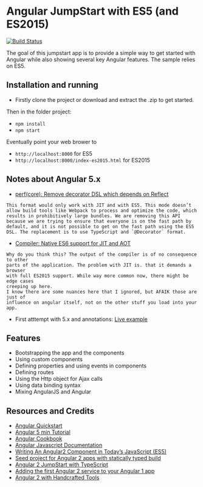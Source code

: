 # Angular JumpStart with ES5 (and ES2015)
[![Build Status](https://travis-ci.org/albertosantini/angular2-es5-jumpstart.png)](https://travis-ci.org/albertosantini/angular2-es5-jumpstart)


The goal of this jumpstart app is to provide a simple way to get started with
Angular while also showing several key Angular features. The sample relies
on ES5.

## Installation and running

- Firstly clone the project or download and extract the .zip to get started.

Then in the folder project:

- `npm install`
- `npm start`

Eventually point your web brower to

- `http://localhost:8000` for ES5
- `http://localhost:8000/index-es2015.html` for ES2015

## Notes about Angular 5.x

- [perf(core): Remove decorator DSL which depends on Reflect](https://github.com/angular/angular/commit/cac130eff9b9cb608f2308ae40c42c9cd1850c4d#diff-635fe23be5795132e3385c8f4899dc3a)

```
This format would only work with JIT and with ES5. This mode doesn’t
allow build tools like Webpack to process and optimize the code, which
results in prohibitively large bundles. We are removing this API
because we are trying to ensure that everyone is on the fast path by
default, and it is not possible to get on the fast path using the ES5
DSL. The replacement is to use TypeScript and `@Decorator` format.
```

- [Compiler: Native ES6 support for JIT and AOT](https://github.com/angular/angular/issues/15127)

```
Why do you think this? The output of the compiler is of no consequence to other
parts of the application. The problem with JIT is. that it demands a browser
with full ES2015 support. While way more common now, there might be edge cases
creeping up here.
I know there are some nuances here that I ignored, but AFAIK those are just of
influence on angular itself, not on the other stuff you load into your app.
```

- First atttempt with 5.x and annotations: [Live example](https://stackblitz.com/edit/angularjs-irc-starter-mtx1xe?file=main.ts)

## Features

- Bootstrapping the app and the components
- Using custom components
- Defining properties and using events in components
- Defining routes
- Using the Http object for Ajax calls
- Using data binding syntax
- Mixing AngularJS and Angular

## Resources and Credits

- [Angular Quickstart](https://angular.io/docs/js/latest/quickstart.html)
- [Angular 5 min Tutorial](https://angular.io/docs/ts/latest/tutorial/)
- [Angular Cookbook](https://v2.angular.io/docs/js/latest/cookbook/ts-to-js.html)
- [Angular Javascript Documentation](https://github.com/angular/angular/issues/19126#issuecomment-328370140)
- [Writing An Angular2 Component in Today’s JavaScript (ES5)](http://gurustop.net/blog/2015/12/16/angular2-beta-javascript-component)
- [Seed project for Angular 2 apps with statically typed build](https://github.com/mgechev/angular2-seed)
- [Angular 2 JumpStart with TypeScript](https://github.com/DanWahlin/Angular2-JumpStart)
- [Adding the first Angular 2 service to your Angular 1 app](http://www.codelord.net/2016/01/07/adding-the-first-angular-2-service-to-your-angular-1-app/)
- [Angular 2 with Handcrafted Tools](http://onehungrymind.com/build-angular-2-app-es5/)
